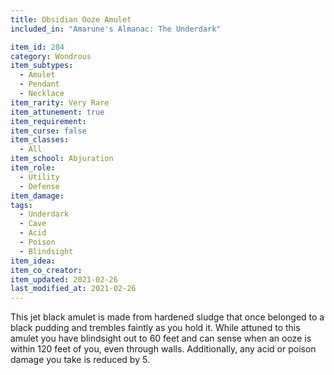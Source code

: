 ```yaml
---
title: Obsidian Ooze Amulet
included_in: "Amarune's Almanac: The Underdark"

item_id: 284
category: Wondrous
item_subtypes: 
  - Amulet
  - Pendant
  - Necklace
item_rarity: Very Rare
item_attunement: true
item_requirement: 
item_curse: false
item_classes: 
  - All
item_school: Abjuration
item_role: 
  - Utility
  - Defense
item_damage: 
tags:
  - Underdark
  - Cave
  - Acid
  - Poison
  - Blindsight
item_idea: 
item_co_creator: 
item_updated: 2021-02-26
last_modified_at: 2021-02-26
---
```


This jet black amulet is made from hardened sludge that once belonged to a black pudding and trembles faintly as you hold it. While attuned to this amulet you have blindsight out to 60 feet and can sense when an ooze is within 120 feet of you, even through walls. Additionally, any acid or poison damage you take is reduced by 5.
